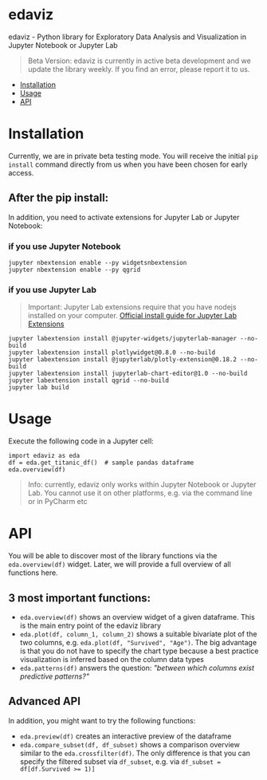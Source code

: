 # edaviz
edaviz - Python library for Exploratory Data Analysis and Visualization in Jupyter Notebook or Jupyter Lab

> Beta Version: edaviz is currently in active beta development and we update the library weekly. If you find an error, please report it to us.

- [Installation](#Installation)
- [Usage](#Usage)
- [API](#API)

# Installation

Currently, we are in private beta testing mode. You will receive the initial `pip install` command directly from us when you have been chosen for early access.

## After the pip install:
In addition, you need to activate extensions for Jupyter Lab or Jupyter Notebook:

### if you use Jupyter Notebook

```
jupyter nbextension enable --py widgetsnbextension
jupyter nbextension enable --py qgrid
```

### if you use Jupyter Lab

> Important: Jupyter Lab extensions require that you have nodejs installed on your computer.
<a href="https://jupyterlab.readthedocs.io/en/stable/user/extensions.html#installing-extensions" target="_blank">Official install guide for Jupyter Lab Extensions</a>


```
jupyter labextension install @jupyter-widgets/jupyterlab-manager --no-build
jupyter labextension install plotlywidget@0.8.0 --no-build
jupyter labextension install @jupyterlab/plotly-extension@0.18.2 --no-build
jupyter labextension install jupyterlab-chart-editor@1.0 --no-build
jupyter labextension install qgrid --no-build
jupyter lab build
```


# Usage

Execute the following code in a Jupyter cell:
```
import edaviz as eda
df = eda.get_titanic_df()  # sample pandas dataframe
eda.overview(df)
```
> Info: currently, edaviz only works within Jupyter Notebook or Jupyter Lab. You cannot use it on other platforms, e.g. via the command line or in PyCharm etc

# API

You will be able to discover most of the library functions via the `eda.overview(df)` widget.
Later, we will provide a full overview of all functions here.

## 3 most important functions:
- `eda.overview(df)` shows an overview widget of a given dataframe. This is the main entry point of the edaviz library
- `eda.plot(df, column_1, column_2)` shows a suitable bivariate plot of the two columns, e.g. `eda.plot(df, "Survived", "Age")`. The big advantage is that you do not have to specify the chart type because a best practice visualization is inferred based on the column data types
- `eda.patterns(df)` answers the question: _"between which columns exist predictive patterns?"_


## Advanced API
In addition, you might want to try the following functions:
- `eda.preview(df)` creates an interactive preview of the dataframe
- `eda.compare_subset(df, df_subset)` shows a comparison overview similar to the `eda.crossfilter(df)`. The only difference is that you can specify the filtered subset via `df_subset`, e.g. via `df_subset = df[df.Survived >= 1)]`



